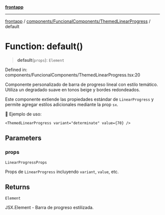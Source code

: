 [**frontapp**](../../../../README.md)

***

[frontapp](../../../../README.md) / [components/FuncionalComponents/ThemedLinearProgress](../README.md) / default

# Function: default()

> **default**(`props`): `Element`

Defined in: components/FuncionalComponents/ThemedLinearProgress.tsx:20

Componente personalizado de barra de progreso lineal con estilo temático.
Utiliza un degradado suave en tonos beige y bordes redondeados.

Este componente extiende las propiedades estándar de `LinearProgress` y
permite agregar estilos adicionales mediante la prop `sx`.

📌 Ejemplo de uso:
```tsx
<ThemedLinearProgress variant="determinate" value={70} />
```

## Parameters

### props

`LinearProgressProps`

Props de `LinearProgress` incluyendo `variant`, `value`, etc.

## Returns

`Element`

JSX.Element - Barra de progreso estilizada.
